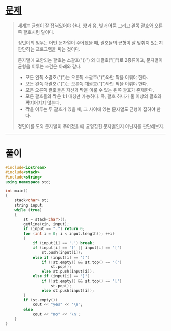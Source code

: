 # [문제](https://www.acmicpc.net/problem/4949 "#4949번")
  
> 세계는 균형이 잘 잡혀있어야 한다. 양과 음, 빛과 어둠 그리고 왼쪽 괄호와 오른쪽 괄호처럼 말이다.
> 
> 정민이의 임무는 어떤 문자열이 주어졌을 때, 괄호들의 균형이 잘 맞춰져 있는지 판단하는 프로그램을 짜는 것이다.
> 
> 문자열에 포함되는 괄호는 소괄호("()") 와 대괄호("[]")로 2종류이고, 문자열이 균형을 이루는 조건은 아래와 같다.
> 
> - 모든 왼쪽 소괄호("(")는 오른쪽 소괄호(")")와만 짝을 이뤄야 한다.
> - 모든 왼쪽 대괄호("[")는 오른쪽 대괄호("]")와만 짝을 이뤄야 한다.
> - 모든 오른쪽 괄호들은 자신과 짝을 이룰 수 있는 왼쪽 괄호가 존재한다.
> - 모든 괄호들의 짝은 1:1 매칭만 가능하다. 즉, 괄호 하나가 둘 이상의 괄호와 짝지어지지 않는다.
> - 짝을 이루는 두 괄호가 있을 때, 그 사이에 있는 문자열도 균형이 잡혀야 한다.
> 
> 정민이를 도와 문자열이 주어졌을 때 균형잡힌 문자열인지 아닌지를 판단해보자.
<hr/>

# 풀이

```cpp
#include<iostream>
#include<stack>
#include<string>
using namespace std;

int main()
{
	stack<char> st;
	string input;
	while (true)
	{
		st = stack<char>();
		getline(cin, input);
		if (input == ".") return 0;
		for (int i = 0; i < input.length(); ++i)
		{
			if (input[i] == '.') break;
			if (input[i] == '(' || input[i] == '[')
				st.push(input[i]);
			else if (input[i] == ')')
				if (!st.empty() && st.top() == '(')
					st.pop();
				else st.push(input[i]);	
			else if (input[i] == ']')
				if (!st.empty() && st.top() == '[')
					st.pop();
				else st.push(input[i]);
		}
		if (st.empty())
			cout << "yes" << '\n';
		else
			cout << "no" << '\n';
	}
}
```

